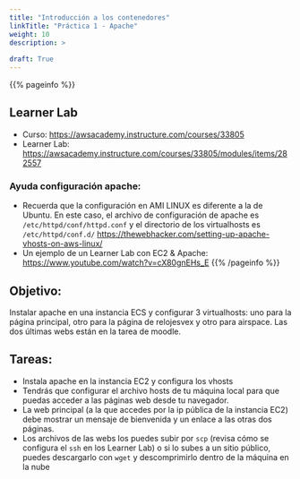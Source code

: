 ```yaml
---
title: "Introducción a los contenedores"
linkTitle: "Práctica 1 - Apache"
weight: 10
description: >
  
draft: True
---
```


{{% pageinfo %}}
## Learner Lab
* Curso: https://awsacademy.instructure.com/courses/33805
* Learner Lab: https://awsacademy.instructure.com/courses/33805/modules/items/282557

### Ayuda configuración apache:
* Recuerda que la configuración en AMI LINUX es diferente a la de Ubuntu. En este caso, el archivo de configuración de apache es `/etc/httpd/conf/httpd.conf` y el directorio de los virtualhosts es `/etc/httpd/conf.d/` https://thewebhacker.com/setting-up-apache-vhosts-on-aws-linux/
* Un ejemplo de un Learner Lab con EC2 & Apache: https://www.youtube.com/watch?v=cX80gnEHs_E
{{% /pageinfo %}}

## Objetivo:
Instalar apache en una instancia ECS y configurar 3 virtualhosts: uno para la página principal, otro para la página de relojesvex y otro para airspace. Las dos últimas webs están en la tarea de moodle. 

## Tareas:
* Instala apache en la instancia EC2 y configura los vhosts
* Tendrás que configurar el archivo hosts de tu máquina local para que puedas acceder a las páginas web desde tu navegador.
* La web principal (a la que accedes por la ip pública de la instancia EC2) debe mostrar un mensaje de bienvenida y un enlace a las otras dos páginas.
* Los archivos de las webs los puedes subir por `scp` (revisa cómo se configura el `ssh` en los Learner Lab) o si lo subes a un sitio público, puedes descargarlo con `wget` y descomprimirlo dentro de la máquina en la nube






